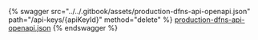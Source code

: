 {% swagger src="../../.gitbook/assets/production-dfns-api-openapi.json" path="/api-keys/{apiKeyId}" method="delete" %}
[production-dfns-api-openapi.json](../../.gitbook/assets/production-dfns-api-openapi.json)
{% endswagger %}
